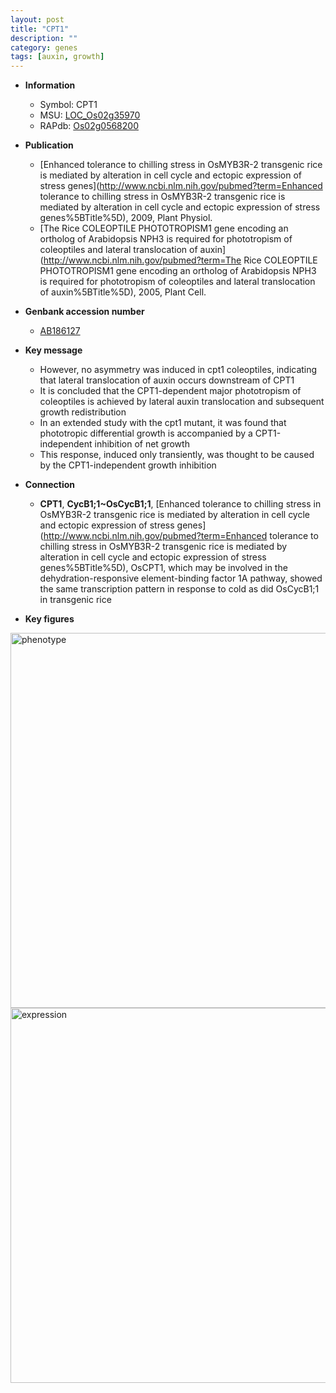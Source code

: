 ```yaml
---
layout: post
title: "CPT1"
description: ""
category: genes
tags: [auxin, growth]
---
```


* **Information**  
    + Symbol: CPT1  
    + MSU: [LOC_Os02g35970](http://rice.plantbiology.msu.edu/cgi-bin/ORF_infopage.cgi?orf=LOC_Os02g35970)  
    + RAPdb: [Os02g0568200](http://rapdb.dna.affrc.go.jp/viewer/gbrowse_details/irgsp1?name=Os02g0568200)  

* **Publication**  
    + [Enhanced tolerance to chilling stress in OsMYB3R-2 transgenic rice is mediated by alteration in cell cycle and ectopic expression of stress genes](http://www.ncbi.nlm.nih.gov/pubmed?term=Enhanced tolerance to chilling stress in OsMYB3R-2 transgenic rice is mediated by alteration in cell cycle and ectopic expression of stress genes%5BTitle%5D), 2009, Plant Physiol.
    + [The Rice COLEOPTILE PHOTOTROPISM1 gene encoding an ortholog of Arabidopsis NPH3 is required for phototropism of coleoptiles and lateral translocation of auxin](http://www.ncbi.nlm.nih.gov/pubmed?term=The Rice COLEOPTILE PHOTOTROPISM1 gene encoding an ortholog of Arabidopsis NPH3 is required for phototropism of coleoptiles and lateral translocation of auxin%5BTitle%5D), 2005, Plant Cell.

* **Genbank accession number**  
    + [AB186127](http://www.ncbi.nlm.nih.gov/nuccore/AB186127)

* **Key message**  
    + However, no asymmetry was induced in cpt1 coleoptiles, indicating that lateral translocation of auxin occurs downstream of CPT1
    + It is concluded that the CPT1-dependent major phototropism of coleoptiles is achieved by lateral auxin translocation and subsequent growth redistribution
    + In an extended study with the cpt1 mutant, it was found that phototropic differential growth is accompanied by a CPT1-independent inhibition of net growth
    + This response, induced only transiently, was thought to be caused by the CPT1-independent growth inhibition

* **Connection**  
    + __CPT1__, __CycB1;1~OsCycB1;1__, [Enhanced tolerance to chilling stress in OsMYB3R-2 transgenic rice is mediated by alteration in cell cycle and ectopic expression of stress genes](http://www.ncbi.nlm.nih.gov/pubmed?term=Enhanced tolerance to chilling stress in OsMYB3R-2 transgenic rice is mediated by alteration in cell cycle and ectopic expression of stress genes%5BTitle%5D), OsCPT1, which may be involved in the dehydration-responsive element-binding factor 1A pathway, showed the same transcription pattern in response to cold as did OsCycB1;1 in transgenic rice

* **Key figures**  
<img src="https://funricegenes.github.io/images/CPT1.pheno.png" alt="phenotype"  style="width: 600px;"/>

<img src="https://funricegenes.github.io/images/CPT1.exp.png" alt="expression"  style="width: 600px;"/>


